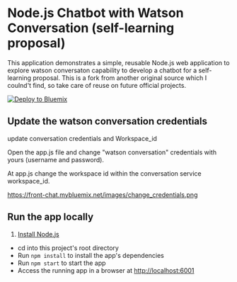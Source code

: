 # Node.js Chatbot with Watson Conversation (self-learning proposal)

This application demonstrates a simple, reusable Node.js web application to explore watson conversaton capability to develop a chatbot for a self-learning proposal. This is a fork from another original source which I coulnd't find, so take care of reuse on future official projects.

[![Deploy to Bluemix](https://bluemix.net/deploy/button.png)](https://bluemix.net/deploy?repository=https://github.com/rickubo/front-bot)

## Update the watson conversation credentials

update conversation credentials and Workspace_id

Open the app.js file and change "watson conversation" credentials with yours (username and password).

At app.js change the workspace id within the conversation service workspace_id.

https://front-chat.mybluemix.net/images/change_credentials.png

## Run the app locally

1. [Install Node.js][]
+ cd into this project's root directory
+ Run `npm install` to install the app's dependencies
+ Run `npm start` to start the app
+ Access the running app in a browser at <http://localhost:6001>

[Install Node.js]: https://nodejs.org/en/download/
